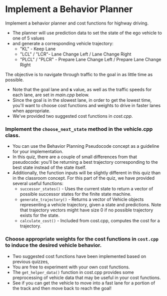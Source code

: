 # Implement a Behavior Planner

Implement a behavior planner and cost functions for highway driving. 
- The planner will use prediction data to set the state of the ego vehicle to one of 5 values 
- and generate a corresponding vehicle trajectory:
    - "KL" - Keep Lane
    - "LCL" / "LCR"- Lane Change Left / Lane Change Right
    - "PLCL" / "PLCR" - Prepare Lane Change Left / Prepare Lane Change Right

The objective is to navigate through traffic to the goal in as little time as possible.
- Note that the goal lane and **s** value, as well as the traffic speeds for each lane, are set in *main.cpp* below. 
- Since the goal is in the slowest lane, in order to get the lowest time, you'll want to choose cost functions and weights to drive in faster lanes when appropriate. 
- We've provided two suggested cost functions in *cost.cpp*.

### Implement the `choose_next_state` method in the vehicle.cpp class. 
- You can use the Behavior Planning Pseudocode concept as a guideline for your implementation. 
- In this quiz, there are a couple of small differences from that pseudocode: you'll be returning a best trajectory corresponding to the best state instead of the state itself. 
- Additionally, the function inputs will be slightly different in this quiz than in the classroom concept. For this part of the quiz, we have provided several useful functions:
    - `successor_states()` - Uses the current state to return a vector of possible successor states for the finite state machine.
    - `generate_trajectory()` - Returns a vector of Vehicle objects representing a vehicle trajectory, given a state and predictions. Note that trajectory vectors might have size 0 if no possible trajectory exists for the state.
    - `calculate_cost()` - Included from cost.cpp, computes the cost for a trajectory.

### Choose appropriate weights for the cost functions in `cost.cpp` to induce the desired vehicle behavior. 
- Two suggested cost functions have been implemented based on previous quizzes, 
- You are free to experiment with your own cost functions. 
- The `get_helper_data()` function in cost.cpp provides some preprocessing of vehicle data that may be useful in your cost functions. 
- See if you can get the vehicle to move into a fast lane for a portion of the track and then move back to reach the goal!